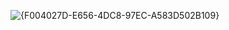 ![{F004027D-E656-4DC8-97EC-A583D502B109}](https://github.com/user-attachments/assets/135a900a-0fbb-4f81-b18c-09468f27a34e)
